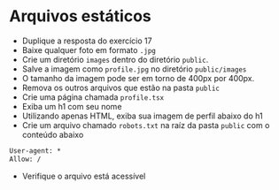 # Arquivos estáticos

- Duplique a resposta do exercício 17
- Baixe qualquer foto em formato `.jpg`
- Crie um diretório `images` dentro do diretório `public`.
- Salve a imagem como `profile.jpg` no diretório `public/images`
- O tamanho da imagem pode ser em torno de 400px por 400px.
- Remova os outros arquivos que estão na pasta `public`
- Crie uma página chamada `profile.tsx`
- Exiba um h1 com seu nome
- Utilizando apenas HTML, exiba sua imagem de perfil abaixo do h1
- Crie um arquivo chamado `robots.txt` na raíz da pasta `public` com o conteúdo abaixo

```txt
User-agent: *
Allow: /
```

- Verifique o arquivo está acessível
